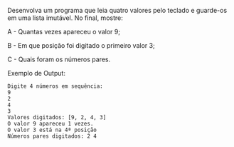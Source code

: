 Desenvolva um programa que leia quatro valores pelo teclado e guarde-os em uma lista imutável. No final, mostre:

A - Quantas vezes apareceu o valor 9;

B - Em que posição foi digitado o primeiro valor 3;

C - Quais foram os números pares.

Exemplo de Output:
~~~
Digite 4 números em sequência: 
9
2
4
3
Valores digitados: [9, 2, 4, 3]
O valor 9 apareceu 1 vezes.
O valor 3 está na 4ª posição
Números pares digitados: 2 4 
~~~
